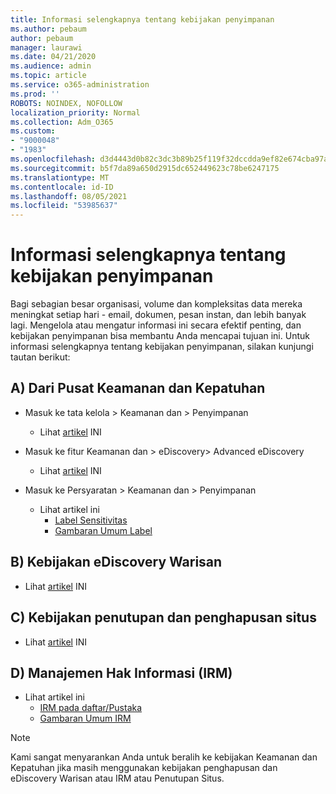 ```yaml
---
title: Informasi selengkapnya tentang kebijakan penyimpanan
ms.author: pebaum
author: pebaum
manager: laurawi
ms.date: 04/21/2020
ms.audience: admin
ms.topic: article
ms.service: o365-administration
ms.prod: ''
ROBOTS: NOINDEX, NOFOLLOW
localization_priority: Normal
ms.collection: Adm_O365
ms.custom:
- "9000048"
- "1983"
ms.openlocfilehash: d3d4443d0b82c3dc3b89b25f119f32dccdda9ef82e674cba97a945af9019ad00
ms.sourcegitcommit: b5f7da89a650d2915dc652449623c78be6247175
ms.translationtype: MT
ms.contentlocale: id-ID
ms.lasthandoff: 08/05/2021
ms.locfileid: "53985637"
---
```

# <a name="more-info-about-retention-policies"></a>Informasi selengkapnya tentang kebijakan penyimpanan

Bagi sebagian besar organisasi, volume dan kompleksitas data mereka meningkat setiap hari - email, dokumen, pesan instan, dan lebih banyak lagi. Mengelola atau mengatur informasi ini secara efektif penting, dan kebijakan penyimpanan bisa membantu Anda mencapai tujuan ini. Untuk informasi selengkapnya tentang kebijakan penyimpanan, silakan kunjungi tautan berikut:

## <a name="a-from-security-and-compliance-center"></a>A) Dari Pusat Keamanan dan Kepatuhan

- Masuk ke tata kelola > Keamanan dan > Penyimpanan
  - Lihat [artikel](https://docs.microsoft.com/microsoft-365/compliance/retention-policies) INI

- Masuk ke fitur Keamanan dan > eDiscovery> Advanced eDiscovery 
  - Lihat [artikel](https://docs.microsoft.com/microsoft-365/compliance/ediscovery-cases) INI

- Masuk ke Persyaratan > Keamanan dan > Penyimpanan
  - Lihat artikel ini
    - [Label Sensitivitas](https://docs.microsoft.com/microsoft-365/compliance/sensitivity-labels)
    - [Gambaran Umum Label](https://docs.microsoft.com/microsoft-365/compliance/labels)

## <a name="b-legacy-ediscovery-policies"></a>B) Kebijakan eDiscovery Warisan

- Lihat [artikel](https://support.office.com/article/Set-up-an-eDiscovery-Center-in-SharePoint-Online-A18F8975-AA7F-43B4-A7D6-001D14744D8E) INI

## <a name="c-site-closure-and-deletion-policies"></a>C) Kebijakan penutupan dan penghapusan situs

- Lihat [artikel](https://support.office.com/article/Use-policies-for-site-closure-and-deletion-A8280D82-27FD-48C5-9ADF-8A5431208BA5) INI  

## <a name="d-information-rights-management-irm"></a>D) Manajemen Hak Informasi (IRM)

- Lihat artikel ini
  - [IRM pada daftar/Pustaka](https://support.office.com/article/apply-information-rights-management-to-a-list-or-library-3bdb5c4e-94fc-4741-b02f-4e7cc3c54aa1)
  - [Gambaran Umum IRM](https://support.office.com/article/create-and-apply-information-management-policies-eb501fe9-2ef6-4150-945a-65a6451ee9e9)

> [!Note]
> Kami sangat menyarankan Anda untuk beralih ke kebijakan Keamanan dan Kepatuhan jika masih menggunakan kebijakan penghapusan dan eDiscovery Warisan atau IRM atau Penutupan Situs.
